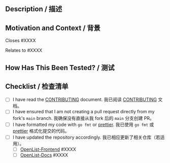 <!--
  Provide a general summary of your changes in the Title above.
  The PR title must start with `feat(): `, `docs(): `, `fix(): `, `style(): `, or `refactor(): `, `chore(): `. For example: `feat(component): add new feature`.
  If it spans multiple components, use the main component as the prefix and enumerate in the title, describe in the body.
-->
<!--
  在上方标题中提供您更改的总体摘要。
  PR 标题需以 `feat(): `, `docs(): `, `fix(): `, `style(): `, `refactor(): `, `chore(): ` 其中之一开头，例如：`feat(component): 新增功能`。
  如果跨多个组件，请使用主要组件作为前缀，并在标题中枚举、描述中说明。
-->

## Description / 描述

<!-- Describe your changes in detail -->
<!-- 详细描述您的更改 -->

## Motivation and Context / 背景

<!-- Why is this change required? What problem does it solve? -->
<!-- 为什么需要此更改？它解决了什么问题？ -->

<!-- If it fixes an open issue, please link to the issue here. -->
<!-- 如果修复了一个打开的issue，请在此处链接到该issue -->

Closes #XXXX

<!-- or -->
<!-- 或者 -->

Relates to #XXXX

## How Has This Been Tested? / 测试

<!-- Please describe in detail how you tested your changes. -->
<!-- 请详细描述您如何测试更改 -->

## Checklist / 检查清单

<!-- Go over all the following points, and put an `x` in all the boxes that apply. -->
<!-- 检查以下所有要点，并在所有适用的框中打`x` -->

<!-- If you're unsure about any of these, don't hesitate to ask. We're here to help! -->
<!-- 如果您对其中任何一项不确定，请不要犹豫提问。我们会帮助您！ -->

- [ ] I have read the [CONTRIBUTING](https://github.com/OpenListTeam/OpenList/blob/main/CONTRIBUTING.md) document.
      我已阅读 [CONTRIBUTING](https://github.com/OpenListTeam/OpenList/blob/main/CONTRIBUTING.md) 文档。
- [ ] I have ensured that I am not creating a pull request directly from my fork's `main` branch.
      我确保没有直接从我 fork 后的 `main` 分支创建 PR。
- [ ] I have formatted my code with `go fmt` or [prettier](https://prettier.io/).
      我已使用 `go fmt` 或 [prettier](https://prettier.io/) 格式化提交的代码。
- [ ] I have updated the repository accordingly.
      我已相应更新了相关仓库（若适用）。
  - [ ] [OpenList-Frontend](https://github.com/OpenListTeam/OpenList-Frontend) #XXXX
  - [ ] [OpenList-Docs](https://github.com/OpenListTeam/OpenList-Docs) #XXXX
